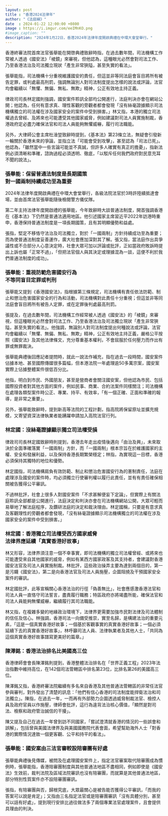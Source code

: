 ```yaml
---
layout: post
title : "香港2024法律年"
author: "《法庭線》"
date  : 2024-01-22 12:00:00 +0800
image : https://i.imgur.com/eeIMnKO.png
#image_caption: ""
description: "2024年1月22日，香港2024年法律年度開啟典禮在中環大會堂舉行。"
---
```


香港終審法院首席法官張舉能在開啓典禮致辭時指，在過去數年間，司法機構工作常被人透過《國安法》「棱鏡」來審視，但他認為，這種眼光必然會對司法工作、乃至香港法治及司法獨立現狀「產生非常狹隘，甚至失實的看法」。

<!--more-->

張舉能指，司法機構十分重視維護國安的責任，但這並非等同法庭會盲目將所有被告定罪，或判處最高刑罰，強調無論別人對司法制度提出怎樣的說法或評論，法官均會繼續以「無懼、無偏、無私、無欺」精神，公正有效地主持正義。

律政司司長林定國則強調，國安案件聆訊全部均公開進行，法庭判決亦會在網站公開；他認為，任何有意求真、理性客觀的旁觀者都會發現「沒有絲毫證據顯示司法機構獨立的司法權在涉及國家安全的案件中受到損害。」林又指，本港的獨立司法權過去曾經、及將來也可能遭受其他國家威脅，例如建議對司法人員實施制裁，香港政府定必盡力確保法官和司法人員能夠無懼威嚇，履行司法職能。

另外，大律師公會主席杜淦堃致辭時提到，《基本法》第23條立法，無疑會引發新一輪關於香港未來的爭論，並指立法「可能會受到攻擊」，甚至認為「司法已死」。他認為，「雖然當中一些言論可能並不真誠，但許多人確實有真正的擔憂」，指新法例必須清晰和準確，諮詢過程必須透明、徹底，「以駁斥任何我們政府對民意充耳不聞的說法」。


### 張舉能：保留普通法制度是長期國策<br>對一國兩制持續成功至為重要

2024年法律年度開啟典禮在中環大會堂舉行，各級法院法官於3時許陸續抵達會場，並由首席法官張舉能隨後檢閱警方儀仗隊。

第二年主持法律年度開啟禮的張舉能，今年致辭時大談普通法制度，開首強調香港在《基本法》下仍然是普通法適用地區。他引述國家主席習近平2022年訪港時重申，香港保持普通法制度是一項長期國策，且有其明顯優勢和益處。

張指，堅定不移恪守法治及司法獨立，對於「一國兩制」方針持續成功至為重要；而為使普通法制度妥善運作，廣大社會應加深對其了解。張又指，當法庭作出具爭議性或不合部分人心意決定時，社會大眾可加以評論或批評，正如當政府敗訴時提出上訴也屬「正常不過」，「但把法官個人與其決定或理據混為一談，這便不利於我們普通法制度的成功」。


### 張舉能：重視防範危害國安行為<br>不等同盲目定罪或判刑

張舉能又提到《香港國安法》，指根據第三條規定，司法機構有責任依法防範、制止和懲治危害國家安全的行為和活動，司法機構對此責任十分重視；但這並非等同法庭會盲目將所有被告人定罪，或在定罪後判處最高刑罰。

張提及，在過去數年間，司法機構工作經常被人透過《國安法》的「棱鏡」來審視，但這種眼光必然會對司法工作、乃至香港法治及司法獨立現狀「產生非常狹隘，甚至失實的看法」。他強調，無論別人對司法制度提出何種說法或評論，法官均會繼續以「無懼、無偏、無私、無欺」精神，公正有效地主持正義，嚴格公平按照《國安法》及其他法律條文，充分尊重基本權利，不會屈服於任何壓力而作出有罪或無罪裁決。

張舉能典禮後回應記者提問時，就此一說法作補充，指在過去一段時間，國安案件佔據本地、甚至國際傳媒很多篇幅，但本港法院一年處理逾50多萬宗案，國安案實際上佔據整體案件很低百分比。

他指，明白到市民、外國朋友，甚至是營商者會關注國安案，但他認為市民、包括國際投資者對其他方面的案件，例如民事、商業、合約法案件同樣關注；司法機構在處理各類型案件時公正、專業、持平、有效率，「有一個正確、正面和準確的報導，是非常之重要」。

另外，張舉能致辭時，提到新高等法院的工程計劃，指高院將保留原址並擴充規模，又寄望資深法律執業者能踴躍申請加入高院法官行列。


### 林定國：沒絲毫證據顯示獨立司法權受損

律政司司長林定國致辭時則提到，香港去年走出疫情後邁向「由治及興」，未來取決於全面準確落實「一國兩制」方針，而「一國兩制」根本宗旨在於維護國家的主權、安全和發展利益，以及保持香港長期繁榮穩定；林指，為實現這一目標，香港必須保持其獨特的地位和優勢。

林定國指，司法機構肩負有效防範、制止和懲治危害國安行為的憲制責任，法庭在處理涉及國安的案件時，均必須獨立行使審判權以履行此責任，並有有責任確保相關被告獲得公平審訊。

不過林批評，社會上很多人對國安案件「不求甚解便妄下定論」，但實際上有關法庭聆訊全部都是公開進行，法庭決定和判決亦會在司法機構網站公開，大眾可輕而易舉地了解法庭程序，及鑽研法庭的決定和裁決理由。林定國稱，只要是有意求真及客觀理性的旁觀者都會發現，「沒有絲毫證據顯示司法機構獨立的司法權在涉及國家安全的案件中受到損害。」


### 林定國：香港獨立司法權受西方國家威脅<br>法律界應延續「真實香港好故事」

林又形容，法律界須注意一個不幸事實，即司法機構的獨立司法權曾經、或將來也可能遭受來自其他國家的威脅，例如有某西方國家政客及其支持者，會建議對香港國安法官及司法人員實施制裁。林批評，這些政治操弄主要為達到兩個目的，第一是污衊《國安法》，第二是向香港法官及司法人員施壓，企圖阻撓及干預國家安全案件的審訊。

林定國批評，此等宣稱關心香港法治的行徑「偽善無比」，社會應感激香港法官和司法人員一直恪守司法誓言，盡責履行職務；特區政府亦將竭盡所能，確保法官和司法人員能夠無懼威嚇，繼續履行其司法職能。

林又指，在複雜多變的地緣政治環境下，法律界更需要加強市民對法律及司法體制的信任及信心。林強調，香港司法一向備受推崇，實至名歸，是構建法治的重要元素，「這是一個真實香港好故事；一個基於客觀事實的真實香港好故事；一個必須延續下去的真實香港好故事」，林呼籲司法人員、法律執業者及其他人士，「共同為這個真實香港好故事譜寫更美好的篇章。」


### 陳澤銘：香港法治排名比美國高三位

香港律師會會長陳澤銘則提到，香港整體法治排名在「世界正義工程」2023年法治指數中維持高位，在142個司法管轄區中排名第23位，比排名第26的美國高三位。

陳澤銘又指，香港終審法院繼續有多名來自香港及其他普通法管轄區的非常任法官參與審判，對外發出了清楚的訊息：「他們有信心香港的司法制度能捍衛法治和司法獨立」。陳指，在過去一年，一而再有外部勢力企圖透過威脅制裁法官、檢控人員及政府官員以作施壓，律師會批評，這行為違背法治核心價值，「顯然是對司法、檢察和政府管治誠信的干擾」。

陳又提及自己在過去一年曾到訪不同國家，「嘗試澄清就香港的情況的一些誤會和誤解」，包括曾與美國法律界及與美國國務院代表會面，希望幫助海外人士「對香港的實際情況達致一個更客觀、公平和持平的看法」。


### 張舉能：國安案由三法官審較設陪審團有好處

張舉能典禮後見傳媒，被問及在處理國安案件上，指定法官審案取代陪審團成為慣例時，張舉能指，香港陪審團制度與其他普通法地區不盡相同，例如即使是《國安法》生效前，裁判法院及區域法院審訊也沒有陪審團，而就算是其他普通法地區，部分特別性質案件亦不設陪審團審訊。

張指，有陪審團與否，歸根究底，大眾最關心是被告能否獲得公平審訊，「而我的答案可以說是肯定」；又指由三名指定法官或是陪審團審訊「沒有具體分別，甚至可以話有好處」，提到現行安排比過往做法多了兩個專業法官處理案件，且會提供具理由的判決。

<!--END-->